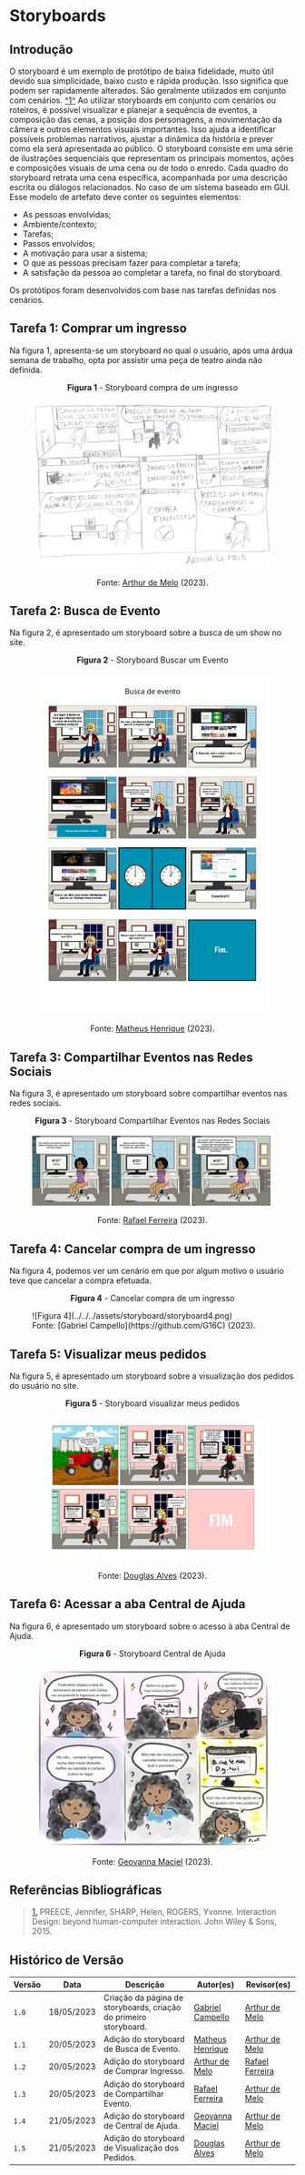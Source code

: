 # Storyboards

## Introdução

O storyboard é um exemplo de protótipo de baixa fidelidade, muito útil devido sua simplicidade, baixo custo e rápida produção. Isso significa que podem ser rapidamente alterados. São geralmente utilizados em conjunto com cenários. <a id="anchor_1" href="#REF1">^1^</a> Ao utilizar storyboards em conjunto com cenários ou roteiros, é possível visualizar e planejar a sequência de eventos, a composição das cenas, a posição dos personagens, a movimentação da câmera e outros elementos visuais importantes. Isso ajuda a identificar possíveis problemas narrativos, ajustar a dinâmica da história e prever como ela será apresentada ao público. O storyboard consiste em uma série de ilustrações sequenciais que representam os principais momentos, ações e composições visuais de uma cena ou de todo o enredo. Cada quadro do storyboard retrata uma cena específica, acompanhada por uma descrição escrita ou diálogos relacionados. No caso de um sistema baseado em GUI. Esse modelo de artefato deve conter os seguintes elementos:

- As pessoas envolvidas;
- Ambiente/contexto;
- Tarefas;
- Passos envolvidos;
- A motivação para usar a sistema;
- O que as pessoas precisam fazer para completar a tarefa;
- A satisfação da pessoa ao completar a tarefa, no final do storyboard.

Os protótipos foram desenvolvidos com base nas tarefas definidas nos cenários.

## Tarefa 1: Comprar um ingresso

Na figura 1, apresenta-se um storyboard no qual o usuário, após uma árdua semana de trabalho, opta por assistir uma peça de teatro ainda não definida.

<center>

**Figura 1** - Storyboard compra de um ingresso</p>

<figure markdown> 

![Figura 1 - Compra de um ingresso na Bilheteria Digital.](../../../assets/storyboard/storyboard1.png)<figcaption>Fonte: [Arthur de Melo](https://github.com/arthurmlv) (2023).</figcaption>
</figure>

</center>

## Tarefa 2: Busca de Evento

Na figura 2, é apresentado um storyboard sobre a busca de um show no site.

<center>

**Figura 2** - Storyboard Buscar um Evento</p>

<figure markdown>

![Figura 2 - Busca de um evento no site Bilheteria Digital.](../../../assets/storyboard/storyboard5.png)<figcaption>Fonte: [Matheus Henrique](https://github.com/mathonaut) (2023).</figcaption>
</figure>

</center>

## Tarefa 3: Compartilhar Eventos nas Redes Sociais

Na figura 3, é apresentado um storyboard sobre compartilhar eventos nas redes sociais.

<center>

**Figura 3** - Storyboard Compartilhar Eventos nas Redes Sociais</p>

<figure markdown> 

![Figura 3 - Compartilhar Eventos nas Redes Sociais](../../../assets/storyboard/storyboard7.png)<figcaption>Fonte: [Rafael Ferreira](https://github.com/RafaelCLG0) (2023).</figcaption></figure>

</figure>

</center>

## Tarefa 4: Cancelar compra de um ingresso

Na figura 4, podemos ver um cenário em que por algum motivo o usuário teve que cancelar a compra efetuada.

<p style="text-align: center"><b>Figura 4</b> - Cancelar compra de um ingresso</p></font>
<figure markdown>![Figura 4](../../../assets/storyboard/storyboard4.png)<figcaption>Fonte: [Gabriel Campello](https://github.com/G16C) (2023).</figcaption></figure>


## Tarefa 5: Visualizar meus pedidos

Na figura 5, é apresentado um storyboard sobre a visualização dos pedidos do usuário no site.

<center>

**Figura 5** - Storyboard visualizar meus pedidos</p>

<figure markdown> 

![Figura 5 - Busca de um evento no site Bilheteria Digital.](../../../assets/storyboard/storyboard6.png)<figcaption>Fonte: [Douglas Alves](https://github.com/dougAlvs) (2023).</figcaption>
</figure>

</center>

## Tarefa 6: Acessar a aba Central de Ajuda

Na figura 6, é apresentado um storyboard sobre o acesso à aba Central de Ajuda.

<center>

**Figura 6** - Storyboard Central de Ajuda</p>

<figure markdown> 

![Figura 6 - Acessar a aba Central de Ajuda.](../../../assets/storyboard/storyboard2.png)<figcaption>Fonte: [Geovanna Maciel](https://github.com/manuziny) (2023).</figcaption>
</figure>

</center>

## Referências Bibliográficas

> <a id="REF1" href="#anchor_1">1.</a> PREECE, Jennifer, SHARP, Helen, ROGERS, Yvonne. Interaction Design: beyond human-computer interaction. John Wiley & Sons, 2015.

## Histórico de Versão

| Versão | Data       | Descrição                                                         | Autor(es)                                        | Revisor(es)                                    |
| ------ | ---------- | ----------------------------------------------------------------- | ------------------------------------------------ | ---------------------------------------------- |
| `1.0`  | 18/05/2023 | Criação da página de storyboards, criação do primeiro storyboard. | [Gabriel Campello](https://github.com/G16C)      | [Arthur de Melo](https://github.com/arthurmlv) |
| `1.1`  | 20/05/2023 | Adição do storyboard de Busca de Evento.                          | [Matheus Henrique](https://github.com/mathonaut) | [Arthur de Melo](https://github.com/arthurmlv) |
| `1.2`  | 20/05/2023 | Adição do storyboard de Comprar Ingresso.                          | [Arthur de Melo](https://github.com/arthurmlv)| [Rafael Ferreira](https://github.com/RafaelCLG0) |
| `1.3`  | 20/05/2023 | Adição do storyboard de Compartilhar Evento.                          | [Rafael Ferreira](https://github.com/RafaelCLG0)| [Arthur de Melo](https://github.com/arthurmlv) |
| `1.4`  | 21/05/2023 | Adição do storyboard de Central de Ajuda.                          | [Geovanna Maciel](https://github.com/manuziny) | [Arthur de Melo](https://github.com/arthurmlv) |
| `1.5`  | 21/05/2023 | Adição do storyboard de Visualização dos Pedidos.                        | [Douglas Alves](https://github.com/dougalvs) | [Arthur de Melo](https://github.com/arthurmlv) |

